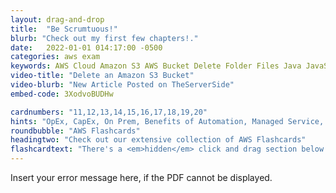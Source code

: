```yaml
---
layout: drag-and-drop
title:  "Be Scrumtuous!"
blurb: "Check out my first few chapters!."
date:   2022-01-01 014:17:00 -0500
categories: aws exam
keywords: AWS Cloud Amazon S3 AWS Bucket Delete Folder Files Java JavaScript Python
video-title: "Delete an Amazon S3 Bucket"
video-blurb: "New Article Posted on TheServerSide"
embed-code: 3XodvoBUDHw

cardnumbers: "11,12,13,14,15,16,17,18,19,20"
hints: "OpEx, CapEx, On Prem, Benefits of Automation, Managed Service, Design for Failure, Monolithic architectures, Parallel Computing, RDS, ECS, EKS, DynamoDB"
roundbubble: "AWS Flashcards"
headingtwo: "Check out our extensive collection of AWS Flashcards"
flashcardtext: "There's a <em>hidden</em> click and drag section below for hints."
---
```



  
<object width="400" height="500" type="application/pdf" data="/assets/scrumtuous.pdf">
    <p>Insert your error message here, if the PDF cannot be displayed.</p>
</object>











